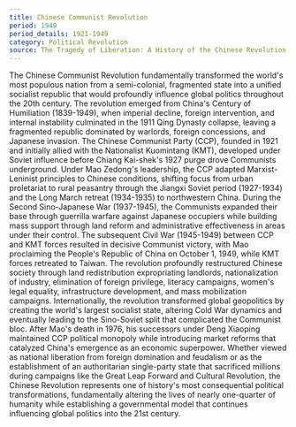 ```yaml
---
title: Chinese Communist Revolution
period: 1949
period_details: 1921-1949
category: Political Revolution
source: The Tragedy of Liberation: A History of the Chinese Revolution - Frank Dikötter
---
```

The Chinese Communist Revolution fundamentally transformed the world's most populous nation from a semi-colonial, fragmented state into a unified socialist republic that would profoundly influence global politics throughout the 20th century. The revolution emerged from China's Century of Humiliation (1839-1949), when imperial decline, foreign intervention, and internal instability culminated in the 1911 Qing Dynasty collapse, leaving a fragmented republic dominated by warlords, foreign concessions, and Japanese invasion. The Chinese Communist Party (CCP), founded in 1921 and initially allied with the Nationalist Kuomintang (KMT), developed under Soviet influence before Chiang Kai-shek's 1927 purge drove Communists underground. Under Mao Zedong's leadership, the CCP adapted Marxist-Leninist principles to Chinese conditions, shifting focus from urban proletariat to rural peasantry through the Jiangxi Soviet period (1927-1934) and the Long March retreat (1934-1935) to northwestern China. During the Second Sino-Japanese War (1937-1945), the Communists expanded their base through guerrilla warfare against Japanese occupiers while building mass support through land reform and administrative effectiveness in areas under their control. The subsequent Civil War (1945-1949) between CCP and KMT forces resulted in decisive Communist victory, with Mao proclaiming the People's Republic of China on October 1, 1949, while KMT forces retreated to Taiwan. The revolution profoundly restructured Chinese society through land redistribution expropriating landlords, nationalization of industry, elimination of foreign privilege, literacy campaigns, women's legal equality, infrastructure development, and mass mobilization campaigns. Internationally, the revolution transformed global geopolitics by creating the world's largest socialist state, altering Cold War dynamics and eventually leading to the Sino-Soviet split that complicated the Communist bloc. After Mao's death in 1976, his successors under Deng Xiaoping maintained CCP political monopoly while introducing market reforms that catalyzed China's emergence as an economic superpower. Whether viewed as national liberation from foreign domination and feudalism or as the establishment of an authoritarian single-party state that sacrificed millions during campaigns like the Great Leap Forward and Cultural Revolution, the Chinese Revolution represents one of history's most consequential political transformations, fundamentally altering the lives of nearly one-quarter of humanity while establishing a governmental model that continues influencing global politics into the 21st century. 